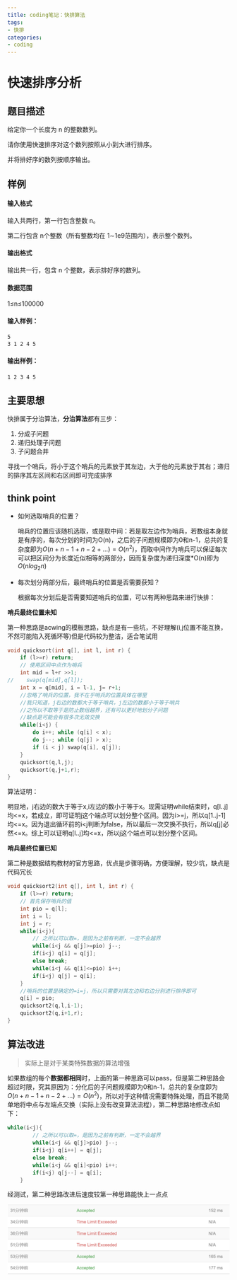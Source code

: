 ```yaml
---
title: coding笔记：快排算法
tags: 
- 快排
categories:
- coding
---
```


# 快速排序分析

## 题目描述

给定你一个长度为 n 的整数数列。

请你使用快速排序对这个数列按照从小到大进行排序。

并将排好序的数列按顺序输出。

## 样例

#### 输入格式

输入共两行，第一行包含整数 n。

第二行包含 n个整数（所有整数均在 1∼1e9范围内），表示整个数列。

#### 输出格式

输出共一行，包含 n 个整数，表示排好序的数列。

#### 数据范围

1≤n≤100000

#### 输入样例：

```
5
3 1 2 4 5
```

#### 输出样例：

```
1 2 3 4 5
```

## 主要思想

快排属于分治算法，**分治算法**都有三步：

1. 分成子问题
2. 递归处理子问题
3. 子问题合并

寻找一个哨兵，将小于这个哨兵的元素放于其左边，大于他的元素放于其右；递归的排序其左区间和右区间即可完成排序

## think point

- 如何选取哨兵的位置？

  哨兵的位置应该随机选取，或是取中间：若是取左边作为哨兵，若数组本身就是有序的，每次分划的时间为O(n)，之后的子问题规模即为0和n-1，总共的复杂度即为$O(n+n-1+n-2+...)=O(n^2)$，而取中间作为哨兵可以保证每次可以把区间分为长度近似相等的两部分，因而复杂度为递归深度*O(n)即为$O(nlog_2n)$

- 每次划分两部分后，最终哨兵的位置是否需要获知？

  根据每次分划后是否需要知道哨兵的位置，可以有两种思路来进行快排：

**哨兵最终位置未知**

第一种思路是acwing的模板思路，缺点是有一些坑，不好理解(i,j位置不能互换，不然可能陷入死循环等)但是代码较为整洁，适合笔试用

```c++
void quicksort(int q[], int l, int r) {
    if (l>=r) return;
    // 使用区间中点作为哨兵
    int mid = l+r >>1;
//    swap(q[mid],q[l]);
    int x = q[mid], i = l-1, j= r+1;
    //忽略了哨兵的位置，我不在乎哨兵的位置具体在哪里
    //我只知道，j右边的数都大于等于哨兵，j左边的数都小于等于哨兵
    //之所以不取等于是防止数组越界，还有可以更好地划分子问题
    //缺点是可能会有很多次无效交换
    while(i<j) {
        do i++; while (q[i] < x);
        do j--; while (q[j] > x);
        if (i < j) swap(q[i], q[j]);
    }
    quicksort(q,l,j);
    quicksort(q,j+1,r);
}
```

算法证明：

明显地，j右边的数大于等于x,i左边的数小于等于x。现需证明while结束时，q[l..j]均<=x，若成立，即可证明j这个端点可以划分整个区间。因为i>=j，所以q[1..j-1]均<=x。因为退出循环前的i<j判断为false，所以最后一次交换不执行，所以q[j]必然<=x。综上可以证明q[l..j]均<=x，所以j这个端点可以划分整个区间。

**哨兵最终位置已知**

第二种是数据结构教材的官方思路，优点是步骤明确，方便理解，较少坑，缺点是代码冗长

```c++
void quicksort2(int q[], int l, int r) {
    if (l>=r) return;
    // 首先保存哨兵的值
    int pio = q[l];
    int i = l;
    int j = r;
    while(i<j){
        // 之所以可以取=，是因为之前有判断，一定不会越界
        while(i<j && q[j]>=pio) j--;
        if(i<j) q[i] = q[j];
        else break;
        while(i<j && q[i]<=pio) i++;
        if(i<j) q[j] = q[i];
    }
    //哨兵的位置是确定的=i=j，所以只需要对其左边和右边分别进行排序即可
    q[i] = pio;
    quicksort2(q,l,i-1);
    quicksort2(q,i+1,r);
}
```

## 算法改进

> 实际上是对于某类特殊数据的算法增强

如果数组的每个**数据都相同**时，上面的第一种思路可以pass，但是第二种思路会超过时限，究其原因为：分化后的子问题规模即为0和n-1，总共的复杂度即为$O(n+n-1+n-2+...)=O(n^2)$，所以对于这种情况需要特殊处理，而且不能简单地将中点与左端点交换（实际上没有改变算法流程），第二种思路地修改点如下：

```c++
while(i<j){
        // 之所以可以取=，是因为之前有判断，一定不会越界
        while(i<j && q[j]>pio) j--;
        if(i<j) q[i++] = q[j];
        else break;
        while(i<j && q[i]<pio) i++;
        if(i<j) q[j--] = q[i];
    }
```

经测试，第二种思路改进后速度较第一种思路能快上一点点

<img src="https://raw.githubusercontent.com/coelien/image-hosting/master/img/202205091219072.png" alt="image-20220509121919959" style="zoom:50%;" />

